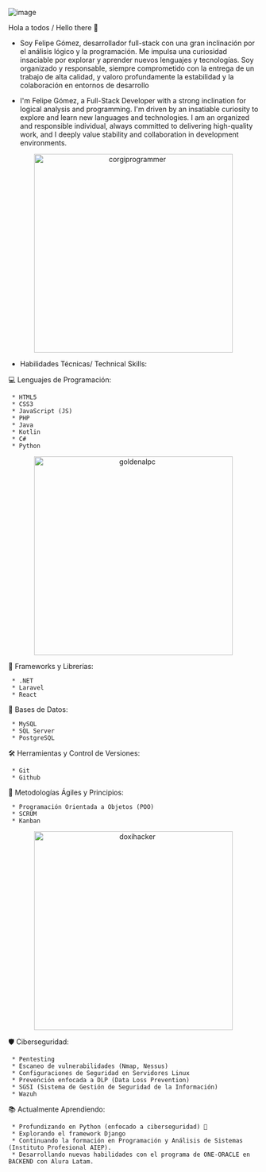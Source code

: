 ![image](https://github.com/user-attachments/assets/efd9e2ec-c747-486b-b739-445c66e60a42)


Hola a todos / Hello there 👋

* Soy Felipe Gómez, desarrollador full-stack con una gran inclinación por el análisis lógico y la programación. Me impulsa una curiosidad insaciable por explorar y aprender nuevos lenguajes y tecnologías. Soy organizado y responsable, siempre comprometido con la entrega de un trabajo de alta calidad, y valoro profundamente la estabilidad y la colaboración en entornos de desarrollo

* I'm Felipe Gómez, a Full-Stack Developer with a strong inclination for logical analysis and programming. I'm driven by an insatiable curiosity to explore and learn new languages and technologies. I am an organized and responsible individual, always committed to delivering high-quality work, and I deeply value stability and collaboration in development environments.
<p align=center>
    <img width="400" height="400" alt="corgiprogrammer" src="https://github.com/user-attachments/assets/7f234def-0f7c-4fd1-9ac7-d9c4afe1dcac" />
</p>


- Habilidades Técnicas/ Technical Skills:

💻 Lenguajes de Programación:

     * HTML5
     * CSS3
     * JavaScript (JS)
     * PHP
     * Java
     * Kotlin
     * C#
     * Python
<p align=center>
    <img width="400" height="400" alt="goldenalpc" src="https://github.com/user-attachments/assets/b68fa4c6-6d4b-4449-ada8-2722b0abe9e0" />
</p>
    
🧱 Frameworks y Librerías:

     * .NET
     * Laravel
     * React

💾 Bases de Datos:

     * MySQL
     * SQL Server
     * PostgreSQL
      
🛠️ Herramientas y Control de Versiones:

     * Git
     * Github
      
🔄 Metodologías Ágiles y Principios:

     * Programación Orientada a Objetos (POO)
     * SCRUM
     * Kanban

<p align=center>
    <img width="400" height="400" alt="doxihacker" src="https://github.com/user-attachments/assets/f6228eea-0657-420f-b46a-0bf68fd7c8d4" />
</p>
🛡️ Ciberseguridad:

     * Pentesting
     * Escaneo de vulnerabilidades (Nmap, Nessus)
     * Configuraciones de Seguridad en Servidores Linux
     * Prevención enfocada a DLP (Data Loss Prevention)
     * SGSI (Sistema de Gestión de Seguridad de la Información)
     * Wazuh    

📚 Actualmente Aprendiendo:

     * Profundizando en Python (enfocado a ciberseguridad) 🐍
     * Explorando el framework Django
     * Continuando la formación en Programación y Análisis de Sistemas (Instituto Profesional AIEP).
     * Desarrollando nuevas habilidades con el programa de ONE-ORACLE en BACKEND con Alura Latam.
